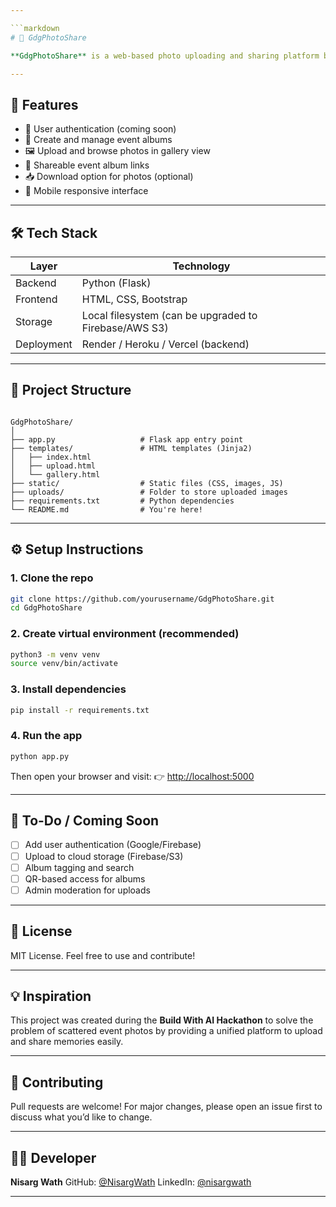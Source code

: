```yaml
---

```markdown
# 📸 GdgPhotoShare

**GdgPhotoShare** is a web-based photo uploading and sharing platform built using Flask. It allows event organizers and attendees to upload, organize, and share photos from events like tech meetups, college fests, weddings, or conferences — all in one beautiful, centralized place.

---
```


## 🚀 Features

- 🔐 User authentication (coming soon)
- 📁 Create and manage event albums
- 🖼 Upload and browse photos in gallery view
- 🔗 Shareable event album links
- 📥 Download option for photos (optional)
- 📱 Mobile responsive interface

---

## 🛠 Tech Stack

| Layer      | Technology                                            |
| ---------- | ----------------------------------------------------- |
| Backend    | Python (Flask)                                        |
| Frontend   | HTML, CSS, Bootstrap                                  |
| Storage    | Local filesystem (can be upgraded to Firebase/AWS S3) |
| Deployment | Render / Heroku / Vercel (backend)                    |

---

## 📂 Project Structure

```

GdgPhotoShare/
│
├── app.py                   # Flask app entry point
├── templates/               # HTML templates (Jinja2)
│   ├── index.html
│   ├── upload.html
│   └── gallery.html
├── static/                  # Static files (CSS, images, JS)
├── uploads/                 # Folder to store uploaded images
├── requirements.txt         # Python dependencies
└── README.md                # You're here!

```

---

## ⚙️ Setup Instructions

### 1. Clone the repo

```bash
git clone https://github.com/yourusername/GdgPhotoShare.git
cd GdgPhotoShare
```

### 2. Create virtual environment (recommended)

```bash
python3 -m venv venv
source venv/bin/activate
```

### 3. Install dependencies

```bash
pip install -r requirements.txt
```

### 4. Run the app

```bash
python app.py
```

Then open your browser and visit:
👉 [http://localhost:5000](http://localhost:5000)

---

## 📌 To-Do / Coming Soon

- [ ] Add user authentication (Google/Firebase)
- [ ] Upload to cloud storage (Firebase/S3)
- [ ] Album tagging and search
- [ ] QR-based access for albums
- [ ] Admin moderation for uploads

---

## 📃 License

MIT License. Feel free to use and contribute!

---

## 💡 Inspiration

This project was created during the **Build With AI Hackathon** to solve the problem of scattered event photos by providing a unified platform to upload and share memories easily.

---

## 🤝 Contributing

Pull requests are welcome! For major changes, please open an issue first to discuss what you’d like to change.

---

## 🧑‍💻 Developer

**Nisarg Wath**
GitHub: [@NisargWath](https://github.com/NisargWath)
LinkedIn: [@nisargwath](https://linkedin.com/in/nisargwath)

---

```

```
